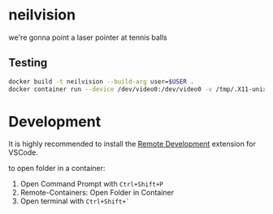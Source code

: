 # neilvision
we're gonna point a laser pointer at tennis balls

## Testing
```bash
docker build -t neilvision --build-arg user=$USER .
docker container run --device /dev/video0:/dev/video0 -v /tmp/.X11-unix:/tmp/.X11-unix -e DISPLAY=$DISPLAY --env QT_X11_NO_MITSHM=1 -p 5000:5000 -p 8888:8888 -v $HOME/.Xauthority:$HOME/.Xauthority neilvision
```

# Development
It is highly recommended to install the [Remote Development](https://code.visualstudio.com/docs/remote/remote-overview) extension for VSCode.

to open folder in a container:
1. Open Command Prompt with `Ctrl+Shift+P`
2. Remote-Containers: Open Folder in Container
3. Open terminal with ``Ctrl+Shift+` ``